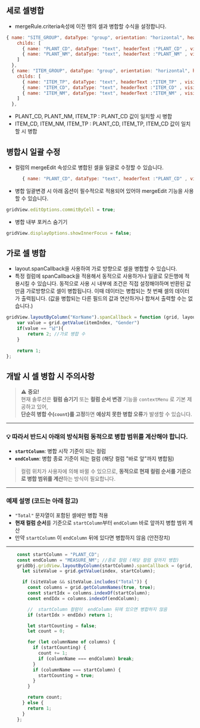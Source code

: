 ## 세로 셀병합
- mergeRule.criteria속성에 이전 행의 셀과 병합할 수식을 설정합니다.


```javascript
{ name: "SITE_GROUP", dataType: "group", orientation: "horizontal", headerText: "SITE",
    childs: [
      { name: "PLANT_CD", dataType: "text", headerText :"PLANT_CD" , visible: true, editable: false, width: 50, textAlignment: "center", mergeRule: { criteria: 'values["PLANT_CD"]' } },
      { name: "PLANT_NM", dataType: "text", headerText :"PLANT_NM" , visible: true, editable: false, width: 50, mergeRule: { criteria: 'values["PLANT_CD"]' } },
    ]
  },
  { name: "ITEM_GROUP", dataType: "group", orientation: "horizontal", headerText: "ITEM",
    childs: [
      { name: "ITEM_TP", dataType: "text", headerText :"ITEM_TP" , visible: true, editable: false, width: 60, textAlignment: "center", mergeRule: { criteria: 'values["PLANT_CD"] + values["ITEM_TP"] + values["ITEM_CD"]' } },
      { name: "ITEM_CD", dataType: "text", headerText :"ITEM_CD" , visible: true, editable: false, width: 80, textAlignment: "center",  styleName: "link-column-htns", mergeRule: { criteria: 'values["PLANT_CD"] + values["ITEM_TP"] + values["ITEM_CD"]' } },
      { name: "ITEM_NM", dataType: "text", headerText :"ITEM_NM" , visible: true, editable: false, width: 120,  styleName: "link-column-htns", mergeRule: { criteria: 'values["PLANT_CD"] + values["ITEM_TP"] + values["ITEM_CD"]' } },
    ]
  },
```
- PLANT_CD, PLANT_NM, ITEM_TP : PLANT_CD 값이 일치할 시 병합
- ITEM_CD, ITEM_NM, ITEM_TP : PLANT_CD, ITEM_TP, ITEM_CD 값이 일치할 시 병합

## 병합시 일괄 수정
- 컬럼의 mergeEdit 속성으로 병합된 셀을 일괄로 수정할 수 있습니다.

```javascript
      { name: "PLANT_CD", dataType: "text", headerText :"PLANT_CD" , visible: true, editable: false, width: 50, textAlignment: "center", mergeRule: { criteria: 'values["PLANT_CD"]' }, mergeEdit: true }
```
- 병합 일괄변경 시 아래 옵션이 필수적으로 적용되어 있어야 mergeEdit 기능을 사용할 수 있습니다.

```javascript
gridView.editOptions.commitByCell = true;
```
- 병합 내부 포커스 숨기기

```javascript
gridView.displayOptions.showInnerFocus = false;
```

## 가로 셀 병합
- layout.spanCallback을 사용하여 가로 방향으로 셀을 병합할 수 있습니다.
- 특정 컬럼에 spanCallback을 적용해서 동적으로 사용하거나 일괄로 모든행에 적용시킬 수 있습니다.
동적으로 사용 시 내부에 조건은 직접 설정해야하며 반환된 값 만큼 가로방향으로 셀이 병합됩니다.
이때 데이터는 병합되는 첫 번째 셀의 데이터가 출력됩니다.
(값을 병합되는 다른 필드의 값과 연산하거나 합쳐서 출력할 수는 없습니다.)

```javascript
gridView.layoutByColumn("KorName").spanCallback = function (grid, layout, itemIndex) {
    var value = grid.getValue(itemIndex, "Gender")
    if(value == "남"){
        return 2; //가로 병합 수
    }
    
    return 1;
};
```


## 개발 시 셀 병합 시 주의사항

> ⚠️ **중요!**  
현재 솔루션은 **컬럼 숨기기** 또는 **컬럼 순서 변경** 기능을 `contextMenu` 로 기본 제공하고 있어,  
**단순히 병합 수(`count`)를 고정**하면 **예상치 못한 병합 오류**가 발생할 수 있습니다.

---

### 💡 따라서 반드시 아래의 방식처럼 **동적으로 병합 범위를 계산**해야 합니다.

- **`startColumn`**: 병합 시작 기준이 되는 컬럼  
- **`endColumn`**: 병합 종료 기준이 되는 컬럼 (해당 컬럼 "바로 앞"까지 병합됨)

> 컬럼 위치가 사용자에 의해 바뀔 수 있으므로, **동적으로 현재 컬럼 순서를 기준으로 병합 범위를 계산**하는 방식이 필요합니다.

---

### 예제 설명 (코드는 아래 참고)

- `"Total"` 문자열이 포함된 셀에만 병합 적용
- **현재 컬럼 순서**를 기준으로 `startColumn`부터 `endColumn` 바로 앞까지 병합 범위 계산
- 만약 `startColumn` 이 `endColumn` 뒤에 있다면 병합하지 않음 (안전장치)

---

```javascript
    const startColumn = "PLANT_CD";
    const endColumn = "MEASURE_NM"; //종료 컬럼 (해당 컬럼 앞까지 병합)
    gridObj.gridView.layoutByColumn(startColumn).spanCallback = (grid, index, value) => {
      let siteValue = grid.getValue(index, startColumn);

      if (siteValue && siteValue.includes("Total")) {
        const columns = grid.getColumnNames(true, true);
        const startIdx = columns.indexOf(startColumn);
        const endIdx = columns.indexOf(endColumn);

        //  startColumn 컬럼이  endColumn 뒤에 있으면 병합하지 않음
        if (startIdx > endIdx) return 1;

        let startCounting = false;
        let count = 0;

        for (let columnName of columns) {
          if (startCounting) {
            count += 1;
            if (columnName === endColumn) break;
          }
          if (columnName === startColumn) {
            startCounting = true;
          }
        }

        return count;
      } else {
        return 1;
      }
    };
```